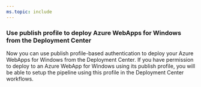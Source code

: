 ```yaml
---
ms.topic: include
---
```


### Use publish profile to deploy Azure WebApps for Windows from the Deployment Center

Now you can use publish profile-based authentication to deploy your Azure WebApps for Windows from the Deployment Center. If you have permission to deploy to an Azure WebApp for Windows using its publish profile, you will be able to setup the pipeline using this profile in the Deployment Center workflows.
